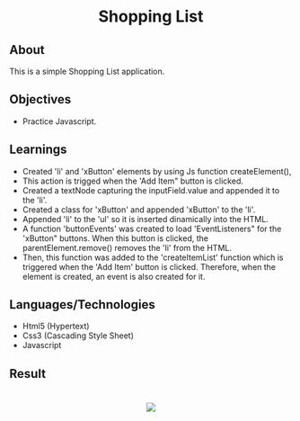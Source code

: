 <h1 align="center">Shopping List</h1>

## About

This is a simple Shopping List application.

## Objectives

- Practice Javascript.

## Learnings

- Created 'li' and 'xButton' elements by using Js function createElement(),
- This action is trigged when the 'Add Item" button is clicked.
- Created a textNode capturing the inputField.value and appended it to the 'li'.
- Created a class for 'xButton' and appended 'xButton' to the 'li'.
- Appended 'li' to the 'ul' so it is inserted dinamically into the HTML.
- A function 'buttonEvents' was created to load 'EventListeners" for the 'xButton" buttons. When this button is clicked, the parentElement.remove() removes the 'li' from the HTML.
- Then, this function was added to the 'createItemList' function which is triggered when the 'Add Item' button is clicked. Therefore, when the element is created, an event is also created for it.

## Languages/Technologies

- Html5 (Hypertext)
- Css3 (Cascading Style Sheet)
- Javascript

## Result

<h1 align="center"><img src="https://ik.imagekit.io/cnbmdh4b9w/ezgif.com-gif-maker__18__g6BYu775U.gif"/></h1>
